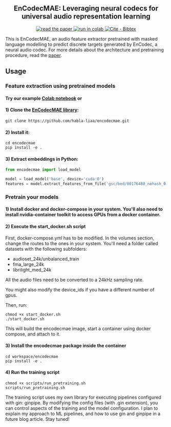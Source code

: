 <h2 align="center">EnCodecMAE: Leveraging neural codecs for universal audio representation learning</h2>

<p align="center">
    <a href="http://arxiv.org/abs/2309.07391">
        <img alt="read the paper" src="https://img.shields.io/badge/Read_the_paper-2ea44f">
    </a>
    <a href="https://colab.research.google.com/drive/123Zn6h0DRVcjsLFp8Xl4j0PZlZ-7VsK2?usp=sharing">
        <img alt="run in colab" src="https://colab.research.google.com/assets/colab-badge.svg">
    </a>
    <a href="https://"><img src="https://img.shields.io/badge/Cite-Bibtex-2ea44f" alt="Cite - Bibtex"></a>
</p>

This is EnCodecMAE, an audio feature extractor pretrained with masked language modelling to predict discrete targets generated by EnCodec, a neural audio codec. 
For more details about the architecture and pretraining procedure, read the [paper](https://arxiv.org/abs/2309.07391).

## Usage

### Feature extraction using pretrained models

#### Try our example [Colab notebook](https://colab.research.google.com/drive/123Zn6h0DRVcjsLFp8Xl4j0PZlZ-7VsK2?usp=sharing) or

#### 1) Clone the [EnCodecMAE library](https://github.com/habla-liaa/encodecmae):
```
git clone https://github.com/habla-liaa/encodecmae.git
```

#### 2) Install it:

```
cd encodecmae
pip install -e .
```

#### 3) Extract embeddings in Python:

``` python
from encodecmae import load_model

model = load_model('base', device='cuda:0')
features = model.extract_features_from_file('gsc/bed/00176480_nohash_0.wav')
```
### Pretrain your models

#### 1) Install docker and docker-compose in your system. You'll also need to install nvidia-container toolkit to access GPUs from a docker container.
#### 2) Execute the start_docker.sh script

First, docker-compose.yml has to be modified. In the volumes section, change the routes to the ones in your system. You'll need a folder called datasets with the following subfolders:
- audioset_24k/unbalanced_train
- fma_large_24k
- librilight_med_24k

All the audio files need to be converted to a 24kHz sampling rate.

You might also modify the device_ids if you have a different number of gpus.

Then, run:
```
chmod +x start_docker.sh
./start_docker.sh
```
This will build the encodecmae image, start a container using docker compose, and attach to it.

#### 3) Install the encodecmae package inside the container
```
cd workspace/encodecmae
pip install -e .
```

#### 4) Run the training script
```
chmod +x scripts/run_pretraining.sh
scripts/run_pretraining.sh
```

The training script uses my own library for executing pipelines configured with gin: ginpipe. By modifying the config files (with .gin extension), you can control aspects of the training and the model configuration. I plan to explain my approach to ML pipelines, and how to use gin and ginpipe in a future blog article. Stay tuned!

